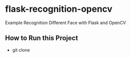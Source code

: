 # flask-recognition-opencv
Example Recognition Different Face with Flask and OpenCV


## How to Run this Project

  - git clone 
